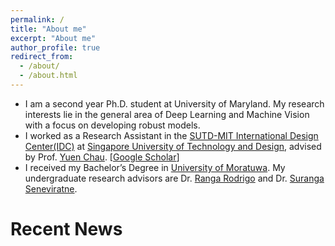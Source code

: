 ```yaml
---
permalink: /
title: "About me"
excerpt: "About me"
author_profile: true
redirect_from: 
  - /about/
  - /about.html
---
```


* I am a second year Ph.D. student at University of Maryland. My research interests lie in the general area of Deep Learning and Machine Vision with a focus on developing robust models.
* I worked as a Research Assistant in the [SUTD-MIT International Design Center(IDC)](https://idc.sutd.edu.sg/) at [Singapore University of Technology and Design](https://sutd.edu.sg/), advised by Prof. [Yuen Chau](https://people.sutd.edu.sg/~yuenchau/). [[Google Scholar](https://scholar.google.com/citations?user=7VLbLUMAAAAJ&hl=en)]
* I received my Bachelor’s Degree in [University of Moratuwa](https://www.mrt.ac.lk/web/). My undergraduate research advisors are Dr. [Ranga Rodrigo](http://www.ent.mrt.ac.lk/~ranga/index.php) and Dr. [Suranga Seneviratne](https://www.suranga.me/).


# Recent News
